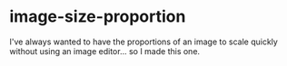 # image-size-proportion
I've always wanted to have the proportions of an image to scale quickly without using an image editor... so I made this one.
